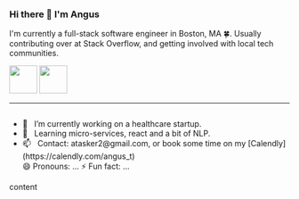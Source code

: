 ### Hi there 👋 I'm Angus

I'm currently a full-stack software engineer in Boston, MA :four_leaf_clover:. Usually contributing over at Stack Overflow, and getting involved with local tech communities.

<a href="https://linkedin.com/in/taskeraj"><img src="https://cdn.iconscout.com/icon/free/png-256/linkedin-42-151143.png" width="50" height="50" /></a>
<a href="https://calendly.com/angus_t"><img src="https://podcastingresources.com/wp-content/uploads/2017/05/calendly-1.png" width="50" height="50" /></a>

---

<div>
  <div style="display: inline-block;">
    <ul>
      <li>🔭&nbsp;&nbsp;&nbsp;I’m currently working on a healthcare startup.</li>
      <li>🌱&nbsp;&nbsp;&nbsp;Learning micro-services, react and a bit of NLP.</li>
      <li>📫&nbsp;&nbsp;&nbsp;Contact: atasker2@gmail.com, or book some time on my [Calendly](https://calendly.com/angus_t)</li>
    😄 Pronouns: ...
    ⚡ Fun fact: ...
    </ul>
  </div>
  <div style="display: inline-block;">
    content
  </div>
</div>
